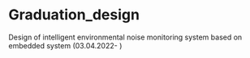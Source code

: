# Graduation_design
Design of intelligent environmental noise monitoring system based on embedded system (03.04.2022- )
